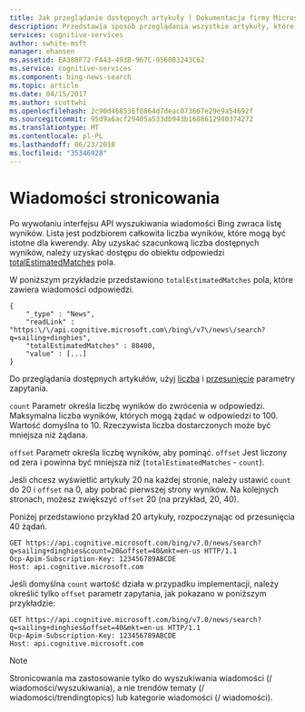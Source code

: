 ```yaml
---
title: Jak przeglądanie dostępnych artykuły | Dokumentacja firmy Microsoft
description: Przedstawia sposób przeglądania wszystkie artykuły, które może zwracać Bing.
services: cognitive-services
author: swhite-msft
manager: ehansen
ms.assetid: EA388F72-FA43-493B-967C-9560B3243C62
ms.service: cognitive-services
ms.component: bing-news-search
ms.topic: article
ms.date: 04/15/2017
ms.author: scottwhi
ms.openlocfilehash: 2c90d468536f0864d7deac073667e29e9a54692f
ms.sourcegitcommit: 95d9a6acf29405a533db943b1688612980374272
ms.translationtype: MT
ms.contentlocale: pl-PL
ms.lasthandoff: 06/23/2018
ms.locfileid: "35346928"
---
```

# <a name="paging-news"></a>Wiadomości stronicowania

Po wywołaniu interfejsu API wyszukiwania wiadomości Bing zwraca listę wyników. Lista jest podzbiorem całkowita liczba wyników, które mogą być istotne dla kwerendy. Aby uzyskać szacunkową liczba dostępnych wyników, należy uzyskać dostępu do obiektu odpowiedzi [totalEstimatedMatches](https://docs.microsoft.com/rest/api/cognitiveservices/bing-news-api-v7-reference#news-totalmatches) pola.  
  
W poniższym przykładzie przedstawiono `totalEstimatedMatches` pola, które zawiera wiadomości odpowiedzi.  
  
```  
{  
    "_type" : "News",  
    "readLink" : "https:\/\/api.cognitive.microsoft.com\/bing\/v7\/news\/search?q=sailing+dinghies",  
    "totalEstimatedMatches" : 88400,  
    "value" : [...]  
}  
```  
  
Do przeglądania dostępnych artykułów, użyj [liczba](https://docs.microsoft.com/rest/api/cognitiveservices/bing-news-api-v7-reference#count) i [przesunięcie](https://docs.microsoft.com/rest/api/cognitiveservices/bing-news-api-v7-reference#offset) parametry zapytania.  
  
`count` Parametr określa liczbę wyników do zwrócenia w odpowiedzi. Maksymalna liczba wyników, których mogą żądać w odpowiedzi to 100. Wartość domyślna to 10. Rzeczywista liczba dostarczonych może być mniejsza niż żądana.

`offset` Parametr określa liczbę wyników, aby pominąć. `offset` Jest liczony od zera i powinna być mniejsza niż (`totalEstimatedMatches` - `count`).  

Jeśli chcesz wyświetlić artykuły 20 na każdej stronie, należy ustawić `count` do 20 i `offset` na 0, aby pobrać pierwszej strony wyników. Na kolejnych stronach, możesz zwiększyć `offset` 20 (na przykład, 20, 40).  
  
Poniżej przedstawiono przykład 20 artykuły, rozpoczynając od przesunięcia 40 żądań.  
  
```  
GET https://api.cognitive.microsoft.com/bing/v7.0/news/search?q=sailing+dinghies&count=20&offset=40&mkt=en-us HTTP/1.1  
Ocp-Apim-Subscription-Key: 123456789ABCDE  
Host: api.cognitive.microsoft.com  
```  
  
Jeśli domyślna `count` wartość działa w przypadku implementacji, należy określić tylko `offset` parametr zapytania, jak pokazano w poniższym przykładzie:  
  
```  
GET https://api.cognitive.microsoft.com/bing/v7.0/news/search?q=sailing+dinghies&offset=40&mkt=en-us HTTP/1.1  
Ocp-Apim-Subscription-Key: 123456789ABCDE  
Host: api.cognitive.microsoft.com  
```  
  
> [!NOTE]
> Stronicowania ma zastosowanie tylko do wyszukiwania wiadomości (/ wiadomości/wyszukiwania), a nie trendów tematy (/ wiadomości/trendingtopics) lub kategorie wiadomości (/ wiadomości).